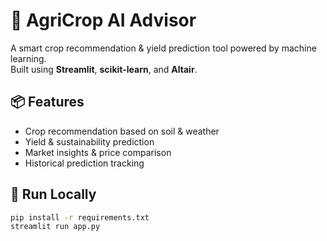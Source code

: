 # 🌾 AgriCrop AI Advisor

A smart crop recommendation & yield prediction tool powered by machine learning.  
Built using **Streamlit**, **scikit-learn**, and **Altair**.

## 📦 Features
- Crop recommendation based on soil & weather
- Yield & sustainability prediction
- Market insights & price comparison
- Historical prediction tracking

## 🚀 Run Locally
```bash
pip install -r requirements.txt
streamlit run app.py
